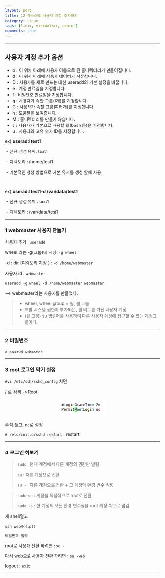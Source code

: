 ```yaml
---
layout: post
title: 12 리눅스에 사용자 계정 추가하기
category: Linux
tags: [linux, VirtualBox, centos]
comments: true
---
```


---

## 사용자 계정 추가 옵션

- b : 이 위치 아래에 사용자 이름으로 된 홈디렉터리가 만들어집니다.
- d : 이 위치 아래에 사용자 데이터가 저장됩니다.
- D : 사용자를 새로 만드는 대신 useradd의 기본 설정을 바꿉니다.
- e : 계정 만료일을 지정합니다.
- f : 비밀번호 만료일을 지정합니다.
- g : 사용자가 속할 그룹(1개)를 지정합니다.
- G : 사용자가 속할 그룹(여러개)를 지정합니다.
- h : 도움말을 보여줍니다.
- M : 홈디렉터리를 만들지 않습니다.
- s : 사용자가 기본으로 사용할 쉘(bash 등)을 지정합니다.
- u : 사용자의 고유 숫자 ID를 지정합니다.

ex) **useradd test1**

​          \- 신규 생성 유저: test1

​          \- 디렉토리 : /home/test1

​          \- 기본적인 생성 방법으로 기본 유저를 생성 할때 사용

<br>

ex) **useradd test1-d /var/data/test1**

​          \- 신규 생성 유저 : test1

​          \- 디렉토리 : /var/data/test1

---



### 1 webmaster 사용자 만들기

사용자 추가 : `useradd`

wheel 라는 -g(그룹)에 지정  :`-g wheel`

-d : dir {디렉토리 지정 }   : `-d /home/webmaster`

사용자 id : `webmaster`

`useradd -g wheel -d /home/webmaster webmaster`

--> webmaster라는 사용자를 만들었다.

> - wheel, wheel group = 휠, 휠 그룹
> - 특별 시스템 권한이 부가되는, 휠 비트를 가진 사용자 계정
> - (휠 그룹) su 명령어를 사용하여 다른 사용자 계정에 접근할 수 있는 계정그룹이다.

------

### 2 비밀번호

`# passwd webmater`

------

### 3 root 로그인 막기 설정

`#vi /etc/ssh/sshd_config` 치면

/ 로 검색 -> Root

<center>
<figure>
<img src="/assets/post-img/linux/1562986697116.png" alt="views">
<figcaption></figcaption>
</figure>
</center>

주석 풀고, no로 설정

`# /etc/init.d/sshd restart`  : restart

------

### 4 로그인 해보기

> `sudo` : 현재 계정에서 다른 계정의 권한만 빌림
>
> `su` : 다른 계정으로 전환
>
> `su -` : 다른 계정으로 전환 + 그 계정의 환경 변수 적용

> `sudo su` : 계정을 독립적으로 root로 전환
>
> `sudo -s` : 현 계정의 모든 환경 변수들을 root 계정 쪽으로 넘김

새 shell열고

`ssh web@{{ip}}`

`비밀번호 입력`

root로 사용자 전환 하려면 : `su -`

다시 web으로 사용자 전환 하려면 : `su -web`

logout  : `exit`



------
